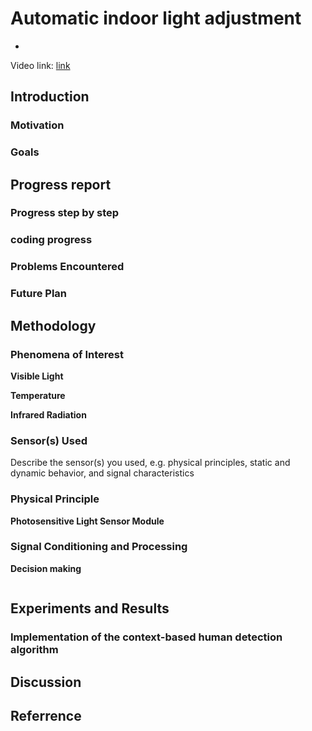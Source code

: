 # Automatic indoor light adjustment
- 

Video link: [link](https://youtu.be/b7U7djRR5X8)

## Introduction
### Motivation


### Goals


## Progress report

### Progress step by step


### coding progress


### Problems Encountered


### Future Plan


## Methodology
### Phenomena of Interest



__Visible Light__





__Temperature__





__Infrared  Radiation__



### Sensor(s) Used
Describe the sensor(s) you used, e.g. physical principles, static and dynamic behavior, and signal characteristics






### Physical Principle





**Photosensitive Light Sensor Module**





### Signal Conditioning and Processing
__Decision making__



```pseudocode

```



## Experiments and Results
### Implementation of the context-based human detection algorithm




## Discussion

## Referrence
